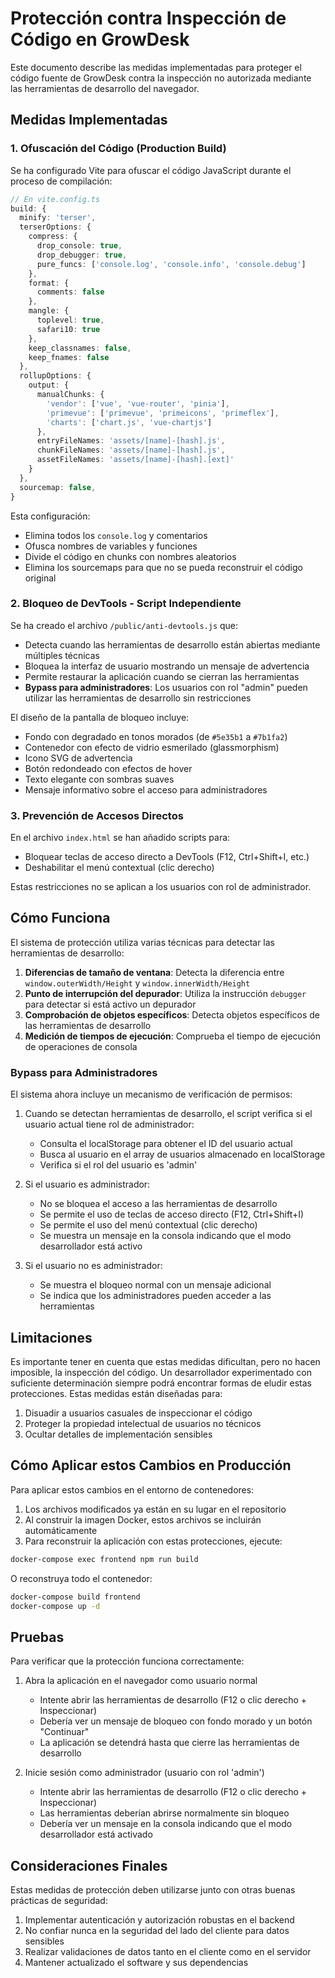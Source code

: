 # Protección contra Inspección de Código en GrowDesk

Este documento describe las medidas implementadas para proteger el código fuente de GrowDesk contra la inspección no autorizada mediante las herramientas de desarrollo del navegador.

## Medidas Implementadas

### 1. Ofuscación del Código (Production Build)

Se ha configurado Vite para ofuscar el código JavaScript durante el proceso de compilación:

```typescript
// En vite.config.ts
build: {
  minify: 'terser',
  terserOptions: {
    compress: {
      drop_console: true,
      drop_debugger: true,
      pure_funcs: ['console.log', 'console.info', 'console.debug']
    },
    format: {
      comments: false
    },
    mangle: {
      toplevel: true,
      safari10: true
    },
    keep_classnames: false,
    keep_fnames: false
  },
  rollupOptions: {
    output: {
      manualChunks: {
        'vendor': ['vue', 'vue-router', 'pinia'],
        'primevue': ['primevue', 'primeicons', 'primeflex'],
        'charts': ['chart.js', 'vue-chartjs']
      },
      entryFileNames: 'assets/[name]-[hash].js',
      chunkFileNames: 'assets/[name]-[hash].js',
      assetFileNames: 'assets/[name]-[hash].[ext]'
    }
  },
  sourcemap: false,
}
```

Esta configuración:
- Elimina todos los `console.log` y comentarios
- Ofusca nombres de variables y funciones
- Divide el código en chunks con nombres aleatorios
- Elimina los sourcemaps para que no se pueda reconstruir el código original

### 2. Bloqueo de DevTools - Script Independiente

Se ha creado el archivo `/public/anti-devtools.js` que:
- Detecta cuando las herramientas de desarrollo están abiertas mediante múltiples técnicas
- Bloquea la interfaz de usuario mostrando un mensaje de advertencia
- Permite restaurar la aplicación cuando se cierran las herramientas
- **Bypass para administradores**: Los usuarios con rol "admin" pueden utilizar las herramientas de desarrollo sin restricciones

El diseño de la pantalla de bloqueo incluye:
- Fondo con degradado en tonos morados (de `#5e35b1` a `#7b1fa2`)
- Contenedor con efecto de vidrio esmerilado (glassmorphism)
- Icono SVG de advertencia
- Botón redondeado con efectos de hover
- Texto elegante con sombras suaves
- Mensaje informativo sobre el acceso para administradores

### 3. Prevención de Accesos Directos

En el archivo `index.html` se han añadido scripts para:
- Bloquear teclas de acceso directo a DevTools (F12, Ctrl+Shift+I, etc.)
- Deshabilitar el menú contextual (clic derecho)

Estas restricciones no se aplican a los usuarios con rol de administrador.

## Cómo Funciona

El sistema de protección utiliza varias técnicas para detectar las herramientas de desarrollo:

1. **Diferencias de tamaño de ventana**: Detecta la diferencia entre `window.outerWidth/Height` y `window.innerWidth/Height`
2. **Punto de interrupción del depurador**: Utiliza la instrucción `debugger` para detectar si está activo un depurador
3. **Comprobación de objetos específicos**: Detecta objetos específicos de las herramientas de desarrollo
4. **Medición de tiempos de ejecución**: Comprueba el tiempo de ejecución de operaciones de consola

### Bypass para Administradores

El sistema ahora incluye un mecanismo de verificación de permisos:

1. Cuando se detectan herramientas de desarrollo, el script verifica si el usuario actual tiene rol de administrador:
   - Consulta el localStorage para obtener el ID del usuario actual
   - Busca al usuario en el array de usuarios almacenado en localStorage
   - Verifica si el rol del usuario es 'admin'

2. Si el usuario es administrador:
   - No se bloquea el acceso a las herramientas de desarrollo
   - Se permite el uso de teclas de acceso directo (F12, Ctrl+Shift+I)
   - Se permite el uso del menú contextual (clic derecho)
   - Se muestra un mensaje en la consola indicando que el modo desarrollador está activo

3. Si el usuario no es administrador:
   - Se muestra el bloqueo normal con un mensaje adicional
   - Se indica que los administradores pueden acceder a las herramientas

## Limitaciones

Es importante tener en cuenta que estas medidas dificultan, pero no hacen imposible, la inspección del código. Un desarrollador experimentado con suficiente determinación siempre podrá encontrar formas de eludir estas protecciones. Estas medidas están diseñadas para:

1. Disuadir a usuarios casuales de inspeccionar el código
2. Proteger la propiedad intelectual de usuarios no técnicos
3. Ocultar detalles de implementación sensibles

## Cómo Aplicar estos Cambios en Producción

Para aplicar estos cambios en el entorno de contenedores:

1. Los archivos modificados ya están en su lugar en el repositorio
2. Al construir la imagen Docker, estos archivos se incluirán automáticamente
3. Para reconstruir la aplicación con estas protecciones, ejecute:

```bash
docker-compose exec frontend npm run build
```

O reconstruya todo el contenedor:

```bash
docker-compose build frontend
docker-compose up -d
```

## Pruebas

Para verificar que la protección funciona correctamente:

1. Abra la aplicación en el navegador como usuario normal
   - Intente abrir las herramientas de desarrollo (F12 o clic derecho + Inspeccionar)
   - Debería ver un mensaje de bloqueo con fondo morado y un botón "Continuar"
   - La aplicación se detendrá hasta que cierre las herramientas de desarrollo

2. Inicie sesión como administrador (usuario con rol 'admin')
   - Intente abrir las herramientas de desarrollo (F12 o clic derecho + Inspeccionar)
   - Las herramientas deberían abrirse normalmente sin bloqueo
   - Debería ver un mensaje en la consola indicando que el modo desarrollador está activado

## Consideraciones Finales

Estas medidas de protección deben utilizarse junto con otras buenas prácticas de seguridad:

1. Implementar autenticación y autorización robustas en el backend
2. No confiar nunca en la seguridad del lado del cliente para datos sensibles
3. Realizar validaciones de datos tanto en el cliente como en el servidor
4. Mantener actualizado el software y sus dependencias 